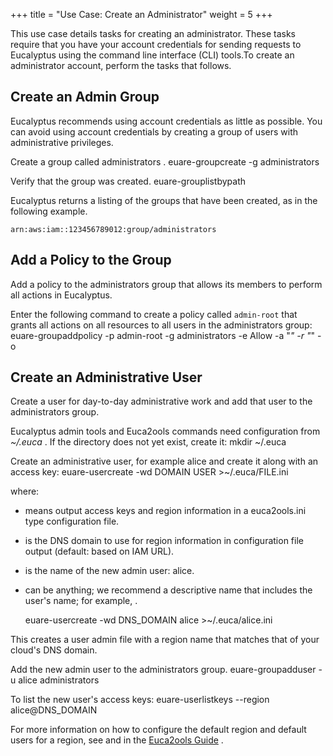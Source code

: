 +++
title = "Use Case: Create an Administrator"
weight = 5
+++

This use case details tasks for creating an administrator. These tasks require that you have your account credentials for sending requests to Eucalyptus using the command line interface (CLI) tools.To create an administrator account, perform the tasks that follows. 


## Create an Admin Group
Eucalyptus recommends using account credentials as little as possible. You can avoid using account credentials by creating a group of users with administrative privileges. 

Create a group called administrators . 
    euare-groupcreate -g administrators

Verify that the group was created. 
    euare-grouplistbypath

Eucalyptus returns a listing of the groups that have been created, as in the following example. 


    arn:aws:iam::123456789012:group/administrators


## Add a Policy to the Group
Add a policy to the administrators group that allows its members to perform all actions in Eucalyptus. 

Enter the following command to create a policy called `admin-root` that grants all actions on all resources to all users in the administrators group: 
    euare-groupaddpolicy -p admin-root -g administrators -e Allow -a "*" -r "*" -o


## Create an Administrative User
Create a user for day-to-day administrative work and add that user to the administrators group. 

Eucalyptus admin tools and Euca2ools commands need configuration from *~/.euca* . If the directory does not yet exist, create it: 
    mkdir ~/.euca

Create an administrative user, for example alice and create it along with an access key: 
    euare-usercreate -wd DOMAIN USER >~/.euca/FILE.ini

where: 

* means output access keys and region information in a euca2ools.ini type configuration file. 
* is the DNS domain to use for region information in configuration file output (default: based on IAM URL). 
* is the name of the new admin user: alice. 
* can be anything; we recommend a descriptive name that includes the user's name; for example, . 



    euare-usercreate -wd DNS_DOMAIN alice >~/.euca/alice.ini

This creates a user admin file with a region name that matches that of your cloud's DNS domain. 

Add the new admin user to the administrators group. 
    euare-groupadduser -u alice administrators

To list the new user's access keys: 
    euare-userlistkeys --region alice@DNS_DOMAIN

For more information on how to configure the default region and default users for a region, see [](../shared/euca2ools_config_file_sections_global.dita#euca2ools-working-with-config-files.global-section) and [](../shared/euca2ools_config_file_sections_region.dita#euca2ools-working-with-config-files.region-section) in the [Euca2ools Guide](../euca2ools-guide/index.dita#welcome) . 

